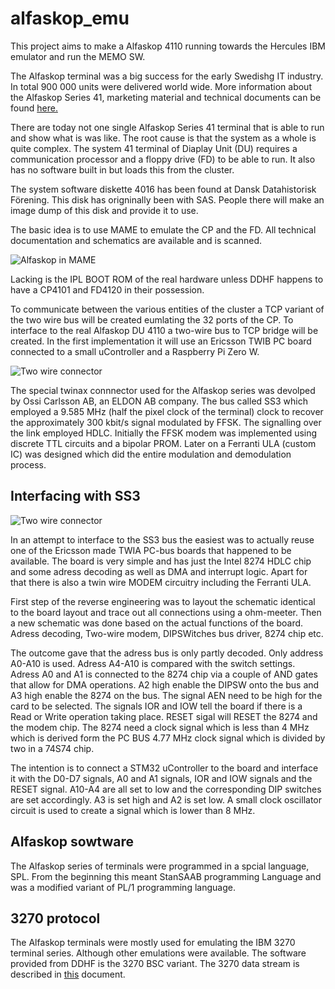 # alfaskop_emu
This project aims to make a Alfaskop 4110 running towards the Hercules IBM emulator and run the MEMO SW.

The Alfaskop terminal was a big success for the early Swedishg IT industry. In total 900 000 units were delivered world wide.
More information about the Alfaskop Series 41, marketing material and technical documents can be found [here.](http://www.datormuseum.se/peripherals/terminals/alfaskop)

There are today not one single Alfaskop Series 41 terminal that is able to run and show what is was like. The root cause
is that the system as a whole  is quite complex. The system 41 terminal of Diaplay Unit (DU) requires a communication processor 
and a floppy drive (FD) to be able to run. It also has no software built in but loads this from the cluster.

The system software diskette 4016 has been found at Dansk Datahistorisk Förening. This disk has origninally been with SAS. People there will make an image dump of this disk
and provide it to use.

The basic idea is to use MAME to emulate the CP and the FD. All technical documentation and schematics are available and is scanned.

![Alfaskop in MAME](https://i.imgur.com/yO6jXmll.png)

Lacking is the IPL BOOT ROM of the real hardware unless DDHF happens to have a CP4101 and FD4120 in their possession.

To communicate between the various entities of the cluster a TCP variant of the two wire bus will be created eumlating the 32 ports of the 
CP. To interface to the real Alfaskop DU 4110 a two-wire bus to TCP bridge will be created. In the first implementation it will
use an Ericsson TWIB PC board connected to a small uController and a Raspberry Pi Zero W.

![Two wire connector](https://i.imgur.com/YzAfB2gl.png)

The special twinax connnector used for the Alfaskop series was devolped by Ossi Carlsson AB, an ELDON AB company. The bus called SS3 which employed a 9.585 MHz (half the pixel clock of the terminal) clock to recover the approximately 300 kbit/s signal modulated by FFSK. The signalling over the link employed HDLC. Initially the FFSK modem was implemented using discrete TTL circuits and a bipolar PROM. Later on a Ferranti ULA (custom IC) was designed which did the entire modulation and demodulation process. 

## Interfacing with SS3

![Two wire connector](https://i.imgur.com/grnMKvjl.jpg)

In an attempt to interface to the SS3 bus the easiest was to actually reuse one of the Ericsson made TWIA PC-bus boards that happened to be available. The board is very simple and has just the Intel 8274 HDLC chip and some adress decoding as well as DMA and interrupt logic. Apart for that there is also a twin wire MODEM circuitry including the Ferranti ULA.

First step of the reverse engineering was to layout the schematic identical to the board layout and trace out all connections using a ohm-meeter. Then a new schematic was done based on the actual functions of the board. Adress decoding, Two-wire modem, DIPSWitches bus driver, 8274 chip etc. 

The outcome gave that the adress bus is only partly decoded. Only address A0-A10 is used. Adress A4-A10 is compared with the switch settings. Adress A0 and A1 is connected to the 8274 chip via a couple of AND gates that allow for DMA operations. A2 high enable the DIPSW onto the bus and A3 high enable the 8274 on the bus. The signal AEN need to be high for the card to be selected. The signals IOR and IOW tell the board if there is a Read or Write operation taking place. RESET sigal will RESET the 8274 and the modem chip.  The 8274 need a clock signal which is less than 4 MHz which is derived form the PC BUS 4.77 MHz clock signal which is divided by two in a 74S74 chip.

The intention is to connect a STM32 uController to the board and interface it with the D0-D7 signals, A0 and A1 signals, IOR and IOW signals and the RESET signal. A10-A4 are all set to low and the corresponding DIP switches are set accordingly. A3 is set high and A2 is set low. A small clock oscillator circuit is used to create a signal which is lower than 8 MHz.


## Alfaskop sowtware

The Alfaskop series of terminals were programmed in a spcial language, SPL. From the beginning this meant StanSAAB programming Language and was a modified variant of PL/1 programming language. 

## 3270 protocol

The Alfaskop terminals were mostly used for emulating the IBM 3270 terminal series. Although other emulations were available. The software provided from DDHF is the 3270 BSC variant. The 3270 data stream is described in [this](http://bitsavers.trailing-edge.com/pdf/ibm/3270/GA23-0059-4_3270_Data_Stream_Programmers_Reference_Dec88.pdf) document.

